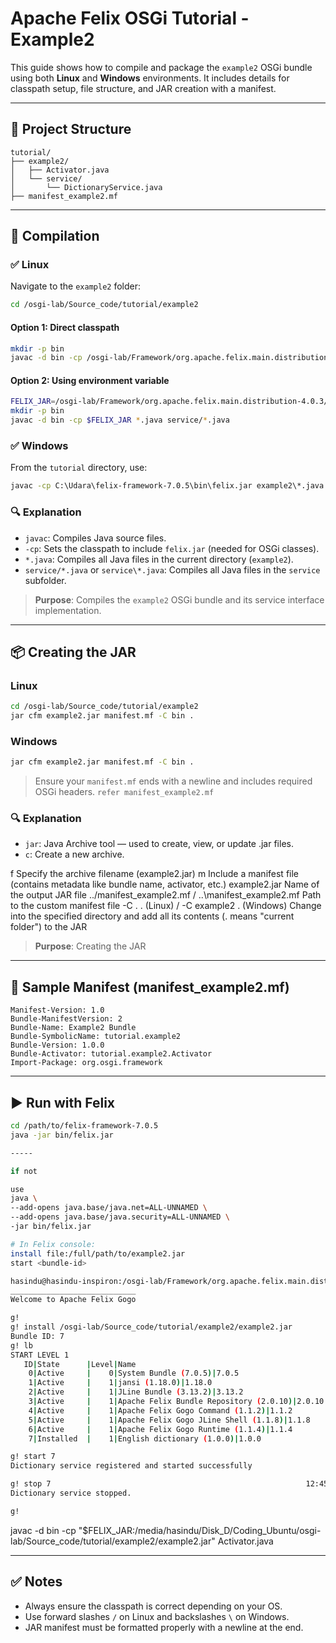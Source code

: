 # Apache Felix OSGi Tutorial - Example2

This guide shows how to compile and package the `example2` OSGi bundle using both **Linux** and **Windows** environments. It includes details for classpath setup, file structure, and JAR creation with a manifest.

---

## 📁 Project Structure

```
tutorial/
├── example2/
│   ├── Activator.java
│   └── service/
│       └── DictionaryService.java
├── manifest_example2.mf
```

---

## 🔧 Compilation

### ✅ Linux

Navigate to the `example2` folder:

```bash
cd /osgi-lab/Source_code/tutorial/example2
```

#### Option 1: Direct classpath

```bash
mkdir -p bin
javac -d bin -cp /osgi-lab/Framework/org.apache.felix.main.distribution-7.0.5/felix-framework-7.0.5/bin/felix.jar *.java service/*.java
```

#### Option 2: Using environment variable

```bash
FELIX_JAR=/osgi-lab/Framework/org.apache.felix.main.distribution-4.0.3/felix-framework-4.0.3/bin/felix.jar
mkdir -p bin
javac -d bin -cp $FELIX_JAR *.java service/*.java

```

### ✅ Windows

From the `tutorial` directory, use:

```cmd
javac -cp C:\Udara\felix-framework-7.0.5\bin\felix.jar example2\*.java example2\service\*.java
```

### 🔍 Explanation

- `javac`: Compiles Java source files.
- `-cp`: Sets the classpath to include `felix.jar` (needed for OSGi classes).
- `*.java`: Compiles all Java files in the current directory (`example2`).
- `service/*.java` or `service\*.java`: Compiles all Java files in the `service` subfolder.

> **Purpose**: Compiles the `example2` OSGi bundle and its service interface implementation.

---

## 📦 Creating the JAR

### Linux

```bash
cd /osgi-lab/Source_code/tutorial/example2
jar cfm example2.jar manifest.mf -C bin .

```

### Windows

```cmd
jar cfm example2.jar manifest.mf -C bin .

```

> Ensure your `manifest.mf` ends with a newline and includes required OSGi headers. `refer manifest_example2.mf `

### 🔍 Explanation

- `jar`: Java Archive tool — used to create, view, or update .jar files.
- `c`: Create a new archive.

f Specify the archive filename (example2.jar)
m Include a manifest file (contains metadata like bundle name, activator, etc.)
example2.jar Name of the output JAR file
../manifest_example2.mf / ..\manifest_example2.mf Path to the custom manifest file
-C . . (Linux) / -C example2 . (Windows) Change into the specified directory and add all its contents (. means "current folder") to the JAR

> **Purpose**: Creating the JAR

---

## 📄 Sample Manifest (manifest_example2.mf)

```properties
Manifest-Version: 1.0
Bundle-ManifestVersion: 2
Bundle-Name: Example2 Bundle
Bundle-SymbolicName: tutorial.example2
Bundle-Version: 1.0.0
Bundle-Activator: tutorial.example2.Activator
Import-Package: org.osgi.framework
```

---

## ▶️ Run with Felix

```bash
cd /path/to/felix-framework-7.0.5
java -jar bin/felix.jar

-----

if not

use
java \
--add-opens java.base/java.net=ALL-UNNAMED \
--add-opens java.base/java.security=ALL-UNNAMED \
-jar bin/felix.jar

# In Felix console:
install file:/full/path/to/example2.jar
start <bundle-id>
```

```bash
hasindu@hasindu-inspiron:/osgi-lab/Framework/org.apache.felix.main.distribution-7.0.5/felix-framework-7.0.5$ java -jar bin/felix.jar
____________________________
Welcome to Apache Felix Gogo

g!                                                                                                                                                                                    12:44:38
g! install /osgi-lab/Source_code/tutorial/example2/example2.jar                                                                                    12:44:38
Bundle ID: 7
g! lb                                                                                                                                                                                 12:45:16
START LEVEL 1
   ID|State      |Level|Name
    0|Active     |    0|System Bundle (7.0.5)|7.0.5
    1|Active     |    1|jansi (1.18.0)|1.18.0
    2|Active     |    1|JLine Bundle (3.13.2)|3.13.2
    3|Active     |    1|Apache Felix Bundle Repository (2.0.10)|2.0.10
    4|Active     |    1|Apache Felix Gogo Command (1.1.2)|1.1.2
    5|Active     |    1|Apache Felix Gogo JLine Shell (1.1.8)|1.1.8
    6|Active     |    1|Apache Felix Gogo Runtime (1.1.4)|1.1.4
    7|Installed  |    1|English dictionary (1.0.0)|1.0.0

g! start 7                                                                                                                                                                            12:45:20
Dictionary service registered and started successfully

g! stop 7                                                         12:45:28
Dictionary service stopped.

g!                                                                                                                                                                                    12:45:34


```

javac -d bin -cp "$FELIX_JAR:/media/hasindu/Disk_D/Coding_Ubuntu/osgi-lab/Source_code/tutorial/example2/example2.jar" Activator.java

---

## ✅ Notes

- Always ensure the classpath is correct depending on your OS.
- Use forward slashes `/` on Linux and backslashes `\` on Windows.
- JAR manifest must be formatted properly with a newline at the end.
